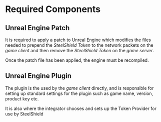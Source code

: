 # Required Components

## Unreal Engine Patch

It is required to apply a patch to Unreal Engine which modifies the files needed to prepend the *SteelShield Token*
to the network packets on the *game client* and then remove the *SteelShield Token* on the *game server*.

Once the patch file has been applied, the engine must be recompiled.

## Unreal Engine Plugin

The plugin is the used by the *game client* directly, and is responsible for setting up standard settings for the plugin
such as game name, version, product key etc.

It is also where the integrator chooses and sets up the Token Provider for use by SteelShield
